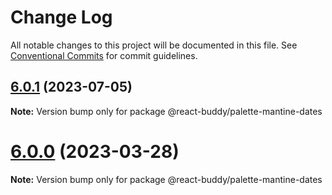 # Change Log

All notable changes to this project will be documented in this file.
See [Conventional Commits](https://conventionalcommits.org) for commit guidelines.

## [6.0.1](https://github.com/react-buddy/ide-toolbox/tree/master/packages/palette-mantine-dates/compare/@react-buddy/palette-mantine-dates@6.0.1-dev.1...@react-buddy/palette-mantine-dates@6.0.1) (2023-07-05)

**Note:** Version bump only for package @react-buddy/palette-mantine-dates





# [6.0.0](https://github.com/react-buddy/ide-toolbox/tree/master/packages/palette-mantine-dates/compare/@react-buddy/palette-mantine-dates@6.0.0-dev.1...@react-buddy/palette-mantine-dates@6.0.0) (2023-03-28)

**Note:** Version bump only for package @react-buddy/palette-mantine-dates
